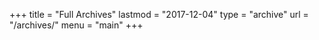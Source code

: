 +++
title = "Full Archives"
lastmod = "2017-12-04"
type = "archive"
url = "/archives/"
menu = "main"
+++


